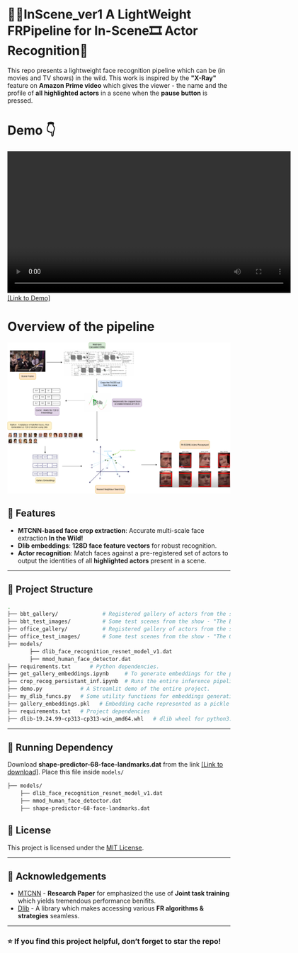 # 🎥🍿InScene_ver1 A LightWeight FRPipeline for In-Scene🎞️ Actor Recognition🤔
This repo presents a lightweight face recognition pipeline which can be (in movies and TV shows) in the wild. This work is inspired by the **"X-Ray"** feature on **Amazon Prime video** which gives the viewer - the name and the profile of **all highlighted actors** in a scene when the **pause button** is pressed.

# Demo 👇
<video src="demo.mp4" controls width="640"></video>
[[Link to Demo]](https://youtu.be/8GYcTioPrIA "Click to watch")

# Overview of the pipeline
![Alt text](InScene_Full_Workflow_Github.png)

## 🚀 Features

* **MTCNN-based face crop extraction**: Accurate multi-scale face extraction **In the Wild!**
* **Dlib embeddings**: **128D face feature vectors** for robust recognition.
* **Actor recognition**: Match faces against a pre-registered set of actors to output the identities of all **highlighted actors** present in a scene.
---

## 📂 Project Structure

```bash
.
├── bbt_gallery/              # Registered gallery of actors from the show - "The Big Bang Theory".
├── bbt_test_images/          # Some test scenes from the show - "The Big Bang Theory" to be supplied for inference.
├── office_gallery/           # Registered gallery of actors from the show - "The Office".
├── office_test_images/       # Some test scenes from the show - "The Office" to be supplied for inference.
├── models/
       ├── dlib_face_recognition_resnet_model_v1.dat
       ├── mmod_human_face_detector.dat
├── requirements.txt      # Python dependencies.
├── get_gallery_embeddings.ipynb     # To generate embeddings for the pre-registered gallery of actors.
├── crop_recog_persistant_inf.ipynb  # Runs the entire inference pipeline i.e. supply test image --> faces get detected and cropped --> Embeddings get generated and matched with the cached gallery embeddings.
├── demo.py            # A Streamlit demo of the entire project.
├── my_dlib_funcs.py   # Some utility functions for embeddings generation and caching.
├── gallery_embeddings.pkl   # Embedding cache represented as a pickle file.
├── requirements.txt   # Project dependencies
├── dlib-19.24.99-cp313-cp313-win_amd64.whl   # dlib wheel for python3.13
```

---

## 🔧 Running Dependency

Download **shape-predictor-68-face-landmarks.dat** from the link [[Link to download]](https://www.kaggle.com/datasets/sergiovirahonda/shape-predictor-68-face-landmarksdat).
Place this file inside ```models/ ```

   ```bash
   ├── models/
       ├── dlib_face_recognition_resnet_model_v1.dat
       ├── mmod_human_face_detector.dat
       ├── shape-predictor-68-face-landmarks.dat
   ```

## 📜 License

This project is licensed under the [MIT License](LICENSE).

---

## 🙌 Acknowledgements

* [MTCNN](https://kpzhang93.github.io/MTCNN_face_detection_alignment/) - **Research Paper** for emphasized the use of **Joint task training** which yields tremendous performance benifits.
* [Dlib](http://dlib.net/) - A library which makes accessing various **FR algorithms & strategies** seamless.
  
---

### ⭐ If you find this project helpful, don’t forget to star the repo!




